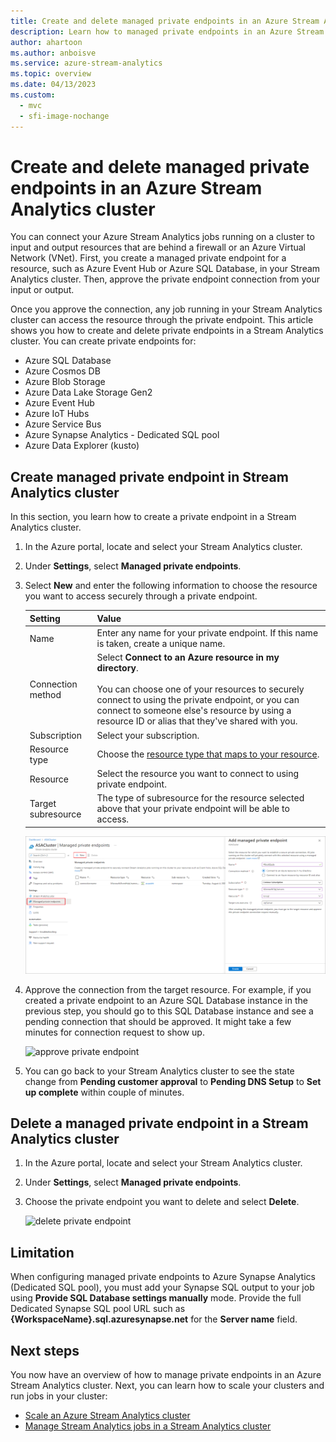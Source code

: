 ```yaml
---
title: Create and delete managed private endpoints in an Azure Stream Analytics cluster
description: Learn how to managed private endpoints in an Azure Stream Analytics cluster.
author: ahartoon
ms.author: anboisve
ms.service: azure-stream-analytics
ms.topic: overview
ms.date: 04/13/2023
ms.custom:
  - mvc
  - sfi-image-nochange
---
```


# Create and delete managed private endpoints in an Azure Stream Analytics cluster

You can connect your Azure Stream Analytics jobs running on a cluster to input and output resources that are behind a firewall or an Azure Virtual Network (VNet). First, you create a managed private endpoint for a resource, such as Azure Event Hub or Azure SQL Database, in your Stream Analytics cluster. Then, approve the private endpoint connection from your input or output.

Once you approve the connection, any job running in your Stream Analytics cluster can access the resource through the private endpoint. This article shows you how to create and delete private endpoints in a Stream Analytics cluster. You can create private endpoints for:
* Azure SQL Database
* Azure Cosmos DB
* Azure Blob Storage
* Azure Data Lake Storage Gen2
* Azure Event Hub
* Azure IoT Hubs
* Azure Service Bus
* Azure Synapse Analytics - Dedicated SQL pool
* Azure Data Explorer (kusto)

## Create managed private endpoint in Stream Analytics cluster

In this section, you learn how to create a private endpoint in a Stream Analytics cluster.

1. In the Azure portal, locate and select your Stream Analytics cluster.

1. Under **Settings**, select **Managed private endpoints**.

1. Select **New** and enter the following information to choose the resource you want to access securely through a private endpoint.

   |Setting|Value|
   |---|---|
   |Name|Enter any name for your private endpoint. If this name is taken, create a unique name.|
   |Connection method|Select **Connect to an Azure resource in my directory**.<br><br>You can choose one of your resources to securely connect to using the private endpoint, or you can connect to someone else's resource by using a resource ID or alias that they've shared with you.|
   |Subscription|Select your subscription.|
   |Resource type|Choose the [resource type that maps to your resource](../private-link/private-endpoint-overview.md#private-link-resource).|
   |Resource|Select the resource you want to connect to using private endpoint.|
   |Target subresource|The type of subresource for the resource selected above that your private endpoint will be able to access.|

   ![The private endpoint create experience](./media/private-endpoints/create-private-endpoint.png)

1. Approve the connection from the target resource. For example, if you created a private endpoint to an Azure SQL Database instance in the previous step, you should go to this SQL Database instance and see a pending connection that should be approved. It might take a few minutes for connection request to show up.

    ![approve private endpoint](./media/private-endpoints/approve-private-endpoint.png)

1. You can go back to your Stream Analytics cluster to see the state change from **Pending customer approval** to **Pending DNS Setup** to **Set up complete** within couple of minutes.

## Delete a managed private endpoint in a Stream Analytics cluster

1. In the Azure portal, locate and select your Stream Analytics cluster.

1. Under **Settings**, select **Managed private endpoints**.

1. Choose the private endpoint you want to delete and select **Delete**.

   ![delete private endpoint](./media/private-endpoints/delete-private-endpoint.png)

## Limitation
When configuring managed private endpoints to Azure Synapse Analytics (Dedicated SQL pool), you must add your Synapse SQL output to your job using **Provide SQL Database settings manually** mode. Provide the full Dedicated Synapse SQL pool URL such as **{WorkspaceName}.sql.azuresynapse.net** for the **Server name** field. 

## Next steps

You now have an overview of how to manage private endpoints in an Azure Stream Analytics cluster. Next, you can learn how to scale your clusters and run jobs in your cluster:

* [Scale an Azure Stream Analytics cluster](scale-cluster.md)
* [Manage Stream Analytics jobs in a Stream Analytics cluster](manage-jobs-cluster.md)

